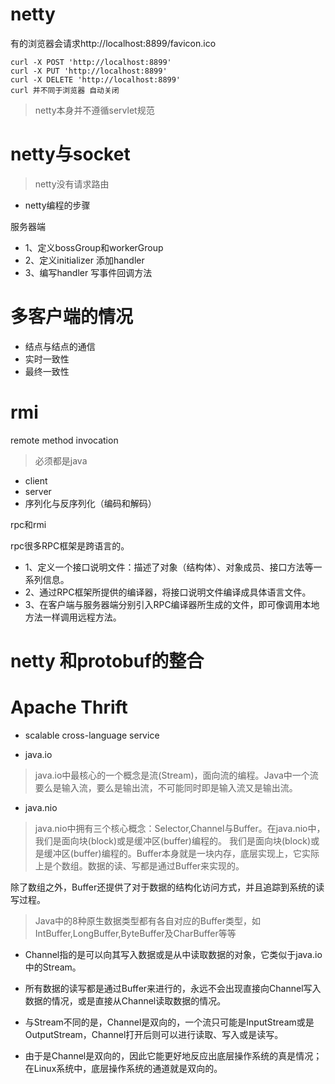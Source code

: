 # netty
有的浏览器会请求http://localhost:8899/favicon.ico

    curl -X POST 'http://localhost:8899'
    curl -X PUT 'http://localhost:8899'
    curl -X DELETE 'http://localhost:8899'
    curl 并不同于浏览器 自动关闭
        
>netty本身并不遵循servlet规范

# netty与socket
>netty没有请求路由

- netty编程的步骤

服务器端 
  - 1、定义bossGroup和workerGroup
  - 2、定义initializer 添加handler
  - 3、编写handler 写事件回调方法

# 多客户端的情况

- 结点与结点的通信
- 实时一致性
- 最终一致性

# rmi

remote method invocation
>必须都是java
- client
- server
- 序列化与反序列化（编码和解码）

rpc和rmi

rpc很多RPC框架是跨语言的。

- 1、定义一个接口说明文件：描述了对象（结构体）、对象成员、接口方法等一系列信息。
- 2、通过RPC框架所提供的编译器，将接口说明文件编译成具体语言文件。
- 3、在客户端与服务器端分别引入RPC编译器所生成的文件，即可像调用本地方法一样调用远程方法。

# netty 和protobuf的整合

# Apache Thrift

- scalable cross-language service

- java.io
>java.io中最核心的一个概念是流(Stream)，面向流的编程。Java中一个流要么是输入流，要么是输出流，不可能同时即是输入流又是输出流。

- java.nio
> java.nio中拥有三个核心概念：Selector,Channel与Buffer。在java.nio中，我们是面向块(block)或是缓冲区(buffer)编程的。
我们是面向块(block)或是缓冲区(buffer)编程的。Buffer本身就是一块内存，底层实现上，它实际上是个数组。数据的读、写都是通过Buffer来实现的。

除了数组之外，Buffer还提供了对于数据的结构化访问方式，并且追踪到系统的读写过程。
>Java中的8种原生数据类型都有各自对应的Buffer类型，如IntBuffer,LongBuffer,ByteBuffer及CharBuffer等等

- Channel指的是可以向其写入数据或是从中读取数据的对象，它类似于java.io中的Stream。

- 所有数据的读写都是通过Buffer来进行的，永远不会出现直接向Channel写入数据的情况，或是直接从Channel读取数据的情况。

- 与Stream不同的是，Channel是双向的，一个流只可能是InputStream或是OutputStream，Channel打开后则可以进行读取、写入或是读写。

- 由于是Channel是双向的，因此它能更好地反应出底层操作系统的真是情况；在Linux系统中，底层操作系统的通道就是双向的。
